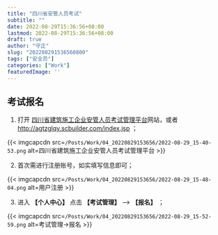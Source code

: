 ```yaml
---
title: "四川省安管人员考试"
subtitle: ""
date: 2022-08-29T15:36:56+08:00
lastmod: 2022-08-29T15:36:56+08:00
draft: true
author: "守正"
slug: "202208291536560800"
tags: ["安全员"]
categories: ["Work"]
featuredImage: ''
---
```




<!--more-->

## 考试报名

1. 打开 [四川省建筑施工企业安管人员考试管理平台](http://47.95.152.130/index.jsp)网站，或者 http://agtzglqy.scbuilder.com/index.jsp ；

{{< imgcapcdn src=`/Posts/Work/04_20220829153656/2022-08-29_15-40-53.png` alt=四川省建筑施工企业安管人员考试管理平台 >}}

2. 首次需进行注册账号，如实填写信息即可；

{{< imgcapcdn src=`/Posts/Work/04_20220829153656/2022-08-29_15-48-04.png` alt=用户注册 >}}

3. 进入 **【个人中心】** 点击 **【考试管理】** --> **【报名】** ；
   
{{< imgcapcdn src=`/Posts/Work/04_20220829153656/2022-08-29_15-52-59.png` alt=考试管理→报名 >}}
